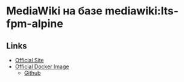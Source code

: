 # MediaWiki на базе mediawiki:lts-fpm-alpine

## Links

* [Official Site](https://www.mediawiki.org/wiki/MediaWiki)
* [Official Docker Image](https://hub.docker.com/_/mediawiki)
  * [Github](https://github.com/wikimedia/mediawiki-docker)
